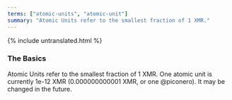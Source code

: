 ```yaml
---
terms: ["atomic-units", "atomic-unit"]
summary: "Atomic Units refer to the smallest fraction of 1 XMR."
---
```


{% include untranslated.html %}
### The Basics

Atomic Units refer to the smallest fraction of 1 XMR.
One atomic unit is currently 1e-12 XMR (0.000000000001 XMR, or one @piconero).
It may be changed in the future.
